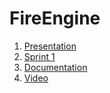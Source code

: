 # FireEngine
1. [Presentation](https://docs.google.com/presentation/d/1KDBKusLTK2TazMdOCxztbtafa5uSBxNI286nMscic8E/edit?usp=sharing)
2. [Sprint 1](https://docs.google.com/document/d/1jw_Vzg3irZ3D8cRt8z_xIQA5YlWvf-L_bmeyajdSYw0/edit?usp=sharing)
3. [Documentation](https://docs.google.com/document/d/1JLydm5_fEQMLlTcroOuemPlrpLbOf7ewMZvEjexaFQk/edit?usp=sharing)
4. [Video](https://drive.google.com/open?id=1gzNQfqa7azqLjzFcGVc6-4zlprJZ9ikX)
